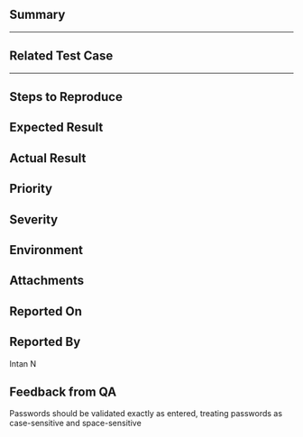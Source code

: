 ## Summary

---

## Related Test Case

---

## Steps to Reproduce

## Expected Result

## Actual Result

## Priority

## Severity

## Environment

## Attachments

## Reported On

## Reported By
Intan N

## Feedback from QA
Passwords should be validated exactly as entered, treating passwords as case-sensitive and space-sensitive
